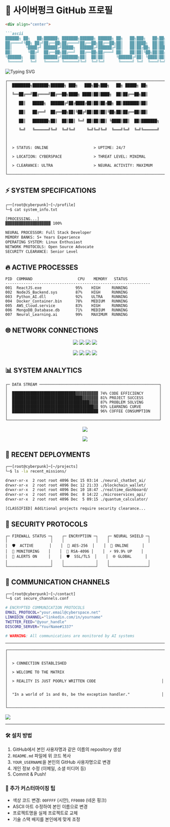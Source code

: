 # 🌌 사이버펑크 GitHub 프로필

```markdown
<div align="center">

```ascii
██████╗ ██╗   ██╗██████╗ ███████╗██████╗ ██████╗ ██╗   ██╗███╗   ██╗██╗  ██╗
██╔════╝╚██╗ ██╔╝██╔══██╗██╔════╝██╔══██╗██╔══██╗██║   ██║████╗  ██║██║ ██╔╝
██║      ╚████╔╝ ██████╔╝█████╗  ██████╔╝██████╔╝██║   ██║██╔██╗ ██║█████╔╝ 
██║       ╚██╔╝  ██╔══██╗██╔══╝  ██╔══██╗██╔═══╝ ██║   ██║██║╚██╗██║██╔═██╗ 
╚██████╗   ██║   ██████╔╝███████╗██║  ██║██║     ╚██████╔╝██║ ╚████║██║  ██╗
 ╚═════╝   ╚═╝   ╚═════╝ ╚══════╝╚═╝  ╚═╝╚═╝      ╚═════╝ ╚═╝  ╚═══╝╚═╝  ╚═╝
```

<img src="https://readme-typing-svg.herokuapp.com?font=Orbitron&weight=700&size=35&pause=1000&color=00FFFF&background=000000&center=true&vCenter=true&width=800&height=60&lines=%3E%3E+SYSTEM+ONLINE+%3C%3C;%3E%3E+NEURAL+LINK+ESTABLISHED+%3C%3C;%3E%3E+ACCESSING+MAINFRAME...+%3C%3C;%3E%3E+FULL+STACK+HACKER+%3C%3C;%3E%3E+AI+ARCHITECT+%3C%3C;%3E%3E+CODE+SAMURAI+%3C%3C" alt="Typing SVG" />

```
┌─────────────────────────────────────────────────────────────────────┐
│  ████████╗███████╗██████╗ ███╗   ███╗██╗███╗   ██╗ █████╗ ██╗       │
│  ╚══██╔══╝██╔════╝██╔══██╗████╗ ████║██║████╗  ██║██╔══██╗██║       │
│     ██║   █████╗  ██████╔╝██╔████╔██║██║██╔██╗ ██║███████║██║       │
│     ██║   ██╔══╝  ██╔══██╗██║╚██╔╝██║██║██║╚██╗██║██╔══██║██║       │
│     ██║   ███████╗██║  ██║██║ ╚═╝ ██║██║██║ ╚████║██║  ██║███████╗  │
│     ╚═╝   ╚══════╝╚═╝  ╚═╝╚═╝     ╚═╝╚═╝╚═╝  ╚═══╝╚═╝  ╚═╝╚══════╝  │
│                                                                     │
│  > STATUS: ONLINE                    > UPTIME: 24/7                 │
│  > LOCATION: CYBERSPACE              > THREAT LEVEL: MINIMAL        │
│  > CLEARANCE: ULTRA                  > NEURAL ACTIVITY: MAXIMUM     │
└─────────────────────────────────────────────────────────────────────┘
```

## ⚡ SYSTEM SPECIFICATIONS

```bash
┌──[root@cyberpunk]─[~/profile]
└─$ cat system_info.txt

[PROCESSING...]
▓▓▓▓▓▓▓▓▓▓▓▓▓▓▓▓▓▓▓▓ 100%

NEURAL PROCESSOR: Full Stack Developer
MEMORY BANKS: 5+ Years Experience  
OPERATING SYSTEM: Linux Enthusiast
NETWORK PROTOCOLS: Open Source Advocate
SECURITY CLEARANCE: Senior Level
```

## 🔥 ACTIVE PROCESSES

```
PID  COMMAND                    CPU    MEMORY   STATUS
----------------------------------------------------------------
001  ReactJS.exe               95%    HIGH     RUNNING
002  NodeJS_Backend.sys        87%    HIGH     RUNNING  
003  Python_AI.dll             92%    ULTRA    RUNNING
004  Docker_Container.bin      78%    MEDIUM   RUNNING
005  AWS_Cloud.service         83%    HIGH     RUNNING
006  MongoDB_Database.db       71%    MEDIUM   RUNNING
007  Neural_Learning.ai        99%    MAXIMUM  RUNNING
```

## 🌐 NETWORK CONNECTIONS

<p align="center">
<img src="https://img.shields.io/badge/JavaScript-000000?style=for-the-badge&logo=javascript&logoColor=F7DF1E&labelColor=000000&color=00FFFF" />
<img src="https://img.shields.io/badge/TypeScript-000000?style=for-the-badge&logo=typescript&logoColor=3178C6&labelColor=000000&color=00FFFF" />
<img src="https://img.shields.io/badge/React-000000?style=for-the-badge&logo=react&logoColor=61DAFB&labelColor=000000&color=00FFFF" />
<img src="https://img.shields.io/badge/Node.js-000000?style=for-the-badge&logo=node.js&logoColor=339933&labelColor=000000&color=00FFFF" />
</p>

<p align="center">
<img src="https://img.shields.io/badge/Python-000000?style=for-the-badge&logo=python&logoColor=3776AB&labelColor=000000&color=FF0080" />
<img src="https://img.shields.io/badge/Docker-000000?style=for-the-badge&logo=docker&logoColor=2496ED&labelColor=000000&color=FF0080" />
<img src="https://img.shields.io/badge/AWS-000000?style=for-the-badge&logo=amazon-aws&logoColor=FF9900&labelColor=000000&color=FF0080" />
<img src="https://img.shields.io/badge/MongoDB-000000?style=for-the-badge&logo=mongodb&logoColor=47A248&labelColor=000000&color=FF0080" />
</p>

## 📊 SYSTEM ANALYTICS

```
┌─ DATA STREAM ─────────────────────────────────────────────────────┐
│                                                                   │
│  ████████████████████████████▓▓▓▓▓▓▓▓▓▓ 74% CODE EFFICIENCY       │
│  ███████████████████████████████▓▓▓▓▓▓▓ 81% PROJECT SUCCESS       │
│  ██████████████████████████████████▓▓▓▓ 87% PROBLEM SOLVING       │
│  ████████████████████████████████████▓▓ 93% LEARNING CURVE        │
│  ██████████████████████████████████████ 96% COFFEE CONSUMPTION    │
│                                                                   │
└───────────────────────────────────────────────────────────────────┘
```

<p align="center">
<img src="https://github-readme-stats.vercel.app/api?username=YOUR_USERNAME&show_icons=true&theme=radical&hide_border=true&bg_color=0d1117&title_color=00ffff&icon_color=ff0080&text_color=ffffff&border_radius=10" />
</p>

<p align="center">
<img src="https://github-readme-streak-stats.herokuapp.com?user=YOUR_USERNAME&theme=radical&hide_border=true&background=0d1117&stroke=00ffff&ring=ff0080&fire=00ffff&currStreakNum=ffffff&sideNums=ffffff&currStreakLabel=00ffff&sideLabels=00ffff&dates=ffffff" />
</p>

## 🚀 RECENT DEPLOYMENTS

```bash
┌──[root@cyberpunk]─[~/projects]
└─$ ls -la recent_missions/

drwxr-xr-x  2 root root 4096 Dec 15 03:14 ./neural_chatbot_ai/
drwxr-xr-x  2 root root 4096 Dec 12 21:33 ./blockchain_wallet/
drwxr-xr-x  2 root root 4096 Dec 10 18:47 ./realtime_dashboard/
drwxr-xr-x  2 root root 4096 Dec  8 14:22 ./microservices_api/
drwxr-xr-x  2 root root 4096 Dec  5 09:15 ./quantum_calculator/

[CLASSIFIED] Additional projects require security clearance...
```

## 🔐 SECURITY PROTOCOLS

```
┌─ FIREWALL STATUS ─┐    ┌─ ENCRYPTION ─┐    ┌─ NEURAL SHIELD ─┐
│                   │    │              │    │                 │
│  🛡️  ACTIVE       │    │  🔐 AES-256  │    │  🧠 ONLINE      │
│  📡 MONITORING    │    │  🔑 RSA-4096 │    │  ⚡ 99.9% UP    │
│  🚨 ALERTS ON     │    │  🛡️  SSL/TLS  │    │  🌐 GLOBAL      │
│                   │    │              │    │                 │
└───────────────────┘    └──────────────┘    └─────────────────┘
```

## 📡 COMMUNICATION CHANNELS

```bash
┌──[root@cyberpunk]─[~/contact]
└─$ cat secure_channels.conf

# ENCRYPTED COMMUNICATION PROTOCOLS
EMAIL_PROTOCOL="your.email@cyberspace.net"
LINKEDIN_CHANNEL="linkedin.com/in/yourname"
TWITTER_FEED="@your_handle"
DISCORD_SERVER="YourName#1337"

# WARNING: All communications are monitored by AI systems
```

---

```
┌─────────────────────────────────────────────────────────────────────┐
│                                                                     │
│  > CONNECTION ESTABLISHED                                           │
│  > WELCOME TO THE MATRIX                                            │
│  > REALITY IS JUST POORLY WRITTEN CODE                             │
│                                                                     │
│  "In a world of 1s and 0s, be the exception handler."              │
│                                                                     │
└─────────────────────────────────────────────────────────────────────┘
```

<img src="https://capsule-render.vercel.app/api?type=waving&color=gradient&customColorList=6,11,20&height=100&section=footer&text=LOGOUT%20COMPLETE&fontSize=20&fontColor=00FFFF&animation=twinkling" />

</div>

---

### 🛠️ 설치 방법
1. GitHub에서 본인 사용자명과 같은 이름의 repository 생성
2. `README.md` 파일에 위 코드 복사
3. `YOUR_USERNAME`을 본인의 GitHub 사용자명으로 변경
4. 개인 정보 수정 (이메일, 소셜 미디어 등)
5. Commit & Push!

### 🎨 추가 커스터마이징 팁
- 색상 코드 변경: `00FFFF` (시안), `FF0080` (네온 핑크)
- ASCII 아트 수정하여 본인 이름으로 변경
- 프로젝트명을 실제 프로젝트로 교체
- 기술 스택 배지를 본인에게 맞게 조정
```
